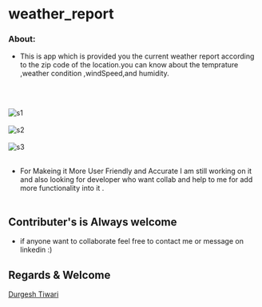 # weather_report

### About:
- This is app which is provided you the current weather report according to the zip code of the location.you can know about the temprature ,weather condition ,windSpeed,and humidity.

<br><br>


![s1](https://github.com/blackhat955/wather_app/blob/main/image_weather/Screenshot%20(149).png) <br><br>
![s2](https://github.com/blackhat955/wather_app/blob/main/image_weather/Screenshot%20(150).png )  <br><br>
![s3](https://github.com/blackhat955/wather_app/blob/main/image_weather/Screenshot%20(151).png)  <br><br>

- For Makeing it  More User Friendly and Accurate I am still working on it and also looking for developer who want collab and help to me for  add  more functionality into it . <br><br>
## Contributer's is Always welcome 
- if anyone want to collaborate feel free to contact me or message on linkedin    :)  <br>
## Regards & Welcome <br>

[Durgesh Tiwari](https://www.linkedin.com/in/durgesh98/)




